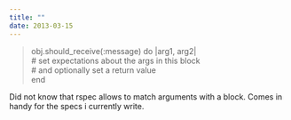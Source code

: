 ```yaml
---
title: ""
date: 2013-03-15
---
```


> obj.should\_receive(:message) do |arg1, arg2|  
> \# set expectations about the args in this block  
> \# and optionally set a return value  
> end

Did not know that rspec allows to match arguments with a block. Comes in handy for the specs i currently write.
